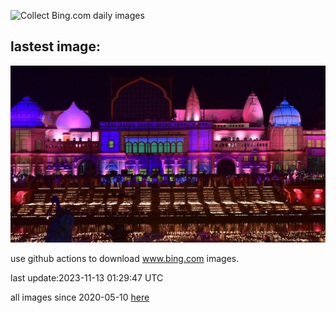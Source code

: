 ![Collect Bing.com daily images](https://github.com/counter2015/bing-daily-images/workflows/Collect%20Bing.com%20daily%20images/badge.svg)
## lastest image:
![](images/DiwaliAyodhya.jpg)

use github actions to download www.bing.com images.

last update:2023-11-13 01:29:47 UTC

all images since 2020-05-10 [here](https://github.com/counter2015/bing-daily-images/tree/master/images) 

